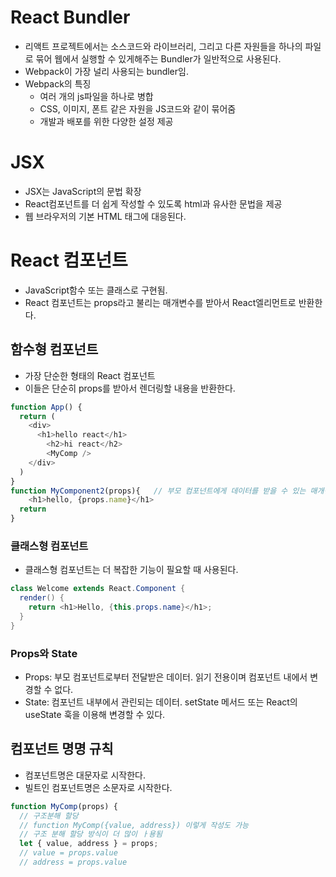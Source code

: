 # React Bundler
* 리액트 프로젝트에서는 소스코드와 라이브러리, 그리고 다른 자원들을 하나의 파일로 묶어 웹에서 실행할 수 있게해주는 Bundler가 일반적으로 사용된다.
* Webpack이 가장 널리 사용되는 bundler임.
* Webpack의 특징
  * 여러 개의 js파일을 하나로 병합
  * CSS, 이미지, 폰트 같은 자원을 JS코드와 같이 묶어줌
  * 개발과 배포를 위한 다양한 설정 제공

# JSX 
* JSX는 JavaScript의 문법 확장
* React컴포넌트를 더 쉽게 작성할 수 있도록 html과 유사한 문법을 제공
* 웹 브라우저의 기본 HTML 태그에 대응된다.

# React 컴포넌트
* JavaScript함수 또는 클래스로 구현됨.
* React 컴포넌트는 props라고 불리는 매개변수를 받아서 React엘리먼트로 반환한다.

## 함수형 컴포넌트
* 가장 단순한 형태의 React 컴포넌트
* 이들은 단순히 props를 받아서 렌더링할 내용을 반환한다.
```js
function App() {
  return (
    <div>
      <h1>hello react</h1>
        <h2>hi react</h2>
        <MyComp />
    </div>
  )
}
function MyComponent2(props){   // 부모 컴포넌트에게 데이터를 받을 수 있는 매개변수
    <h1>hello, {props.name}</h1>
  return 
}
 ```

### 클래스형 컴포넌트
* 클래스형 컴포넌트는 더 복잡한 기능이 필요할 때 사용된다.
```java
class Welcome extends React.Component {
  render() {
    return <h1>Hello, {this.props.name}</h1>;
  }
}
```

### Props와 State
* Props: 부모 컴포넌트로부터 전달받은 데이터. 읽기 전용이며 컴포넌트 내에서 변경할 수 없다.
* State: 컴포넌트 내부에서 관린되는 데이터. setState 메서드 또는 React의 useState 훅을 이용해 변경할 수 있다.

## 컴포넌트 명명 규칙
* 컴포넌트명은 대문자로 시작한다.
* 빌트인 컴포넌트명은 소문자로 시작한다.

```js
function MyComp(props) {
  // 구조분해 할당
  // function MyComp({value, address}) 이렇게 작성도 가능
  // 구조 분해 할당 방식이 더 많이 ㅏ용됨
  let { value, address } = props;
  // value = props.value
  // address = props.value
```